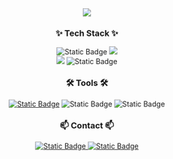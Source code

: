<div align="center">
  <img src="https://capsule-render.vercel.app/api?type=waving&height=300&color=gradient&text=Woojin's%20Github">
</div>
<!--
<div align="center">
  <a href="https://git.io/typing-svg"><img src="https://readme-typing-svg.demolab.com?        font=Fira+Code&pause=1000&color=AC9BF7&center=true&random=false&width=435&lines=Welcome+to+my+Github!;%EC%95%88%EB%85%95%ED%95%98%EC%84%B8%EC%9A%94!+%EB%B0%98%EA%B0%91%EC%8A%B5%EB%8B%88%EB%8B%A4!" alt="Typing SVG" /></a>
</div>
<br>
-->

<h3 align="center">✨ Tech Stack ✨</h3>
<div align="center">
  <img alt="Static Badge" src="https://img.shields.io/badge/SpringBoot-%236DB33F?style=for-the-badge&logo=springboot&logoColor=FFFFFF">
  <img src="https://img.shields.io/badge/java-DF0522?style=for-the-badge&logo=java">
</div>
<div align="center">
  
  <img src="https://img.shields.io/badge/mysql-4479A1?style=for-the-badge&logo=mysql&logoColor=white">
  <img alt="Static Badge" src="https://img.shields.io/badge/gradle-%2302303A?style=for-the-badge&logo=gradle&logoColor=FFFFFF">
</div>

<div align="center">
  <h3>🛠 Tools 🛠</h3>
  <a href="https://www.notion.so/2a6a128fc7e64991a66249b8f10259af?pvs=4"><img alt="Static Badge" src="https://img.shields.io/badge/Notion-000000?style=for-the-badge&logo=notion"></a>
  <img alt="Static Badge" src="https://img.shields.io/badge/Git-%23F05032?style=for-the-badge&logo=git&logoColor=FFFFFF">
  <img alt="Static Badge" src="https://img.shields.io/badge/intellijidea-000000?style=for-the-badge&logo=intellijidea&logoColor=FFFFFF">
</div>

<h3 align="center">📫 Contact 📫</h3>
<div align="center">
  <a href="https://www.instagram.com/kwj_daily/">
    <img alt="Static Badge" src="https://img.shields.io/badge/kwj_daily-E4405F?style=for-the-badge&logo=instagram&logoColor=%23ffffff">
  </a>
  <a href="mailto:rladnwlsok@naver.com">
    <img alt="Static Badge" src="https://img.shields.io/badge/rladnwlsok@naver.com-03C75A?style=for-the-badge&logo=gmail&logoColor=%23ffffff">
  </a>
</div>
<!--
<div align="center">
  <img alt="Static Badge" src="https://github-readme-stats.vercel.app/api?username=kwj0605&show_icons=true">
  <img alt="Static Badge" src="https://github-readme-stats.vercel.app/api/top-langs/?username=kwj0605&langs_count=8">
</div>





**kwj0605/kwj0605** is a ✨ _special_ ✨ repository because its `README.md` (this file) appears on your GitHub profile.

Here are some ideas to get you started:

<a href="버튼을 눌렀을 때 이동할 링크" target="_blank"><img src="https://img.shields.io/badge/뱃지레이블-배경색?style=뱃지모양&logo=로고&logoColor=로고색상"/></a>

- 🔭 I’m currently working on ...
- 🌱 I’m currently learning ...
- 👯 I’m looking to collaborate on ...
- 🤔 I’m looking for help with ...
- 💬 Ask me about ...
- 📫 How to reach me: ...
- 😄 Pronouns: ...
- ⚡ Fun fact: ...
-->

